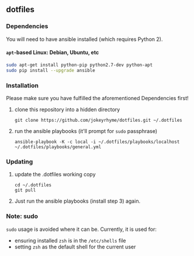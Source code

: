 ## dotfiles

### Dependencies

You will need to have ansible installed (which requires Python 2).

#### `apt`-based Linux: Debian, Ubuntu, etc

```sh
sudo apt-get install python-pip python2.7-dev python-apt
sudo pip install --upgrade ansible
```

### Installation

Please make sure you have fulfilled the aforementioned Dependencies
first!

1. clone this repository into a hidden directory

    ```
    git clone https://github.com/jokeyrhyme/dotfiles.git ~/.dotfiles
    ```

2. run the ansible playbooks (it'll prompt for `sudo` passphrase)

    ```
    ansible-playbook -K -c local -i ~/.dotfiles/playbooks/localhost ~/.dotfiles/playbooks/general.yml
    ```
    
### Updating

1. update the .dotfiles working copy

    ```
    cd ~/.dotfiles
    git pull
    ```

2. Just run the ansible playbooks (install step 3) again.

### Note: sudo

`sudo` usage is avoided where it can be. Currently, it is used for:

- ensuring installed `zsh` is in the `/etc/shells` file
- setting `zsh` as the default shell for the current user
